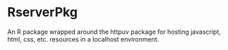 # RserverPkg
An R package wrapped around the httpuv package for hosting javascript, html, css, etc. resources in a localhost environment.
